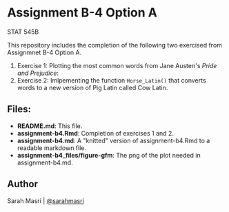 # Assignment B-4 Option A
STAT 545B

This repository includes the completion of the following two exercised from Assignmnet B-4 Option A. 

1. Exercise 1: Plotting the most common words from Jane Austen's _Pride and Prejudice_:
2. Exercise 2: Imlpementing the function `Horse_Latin()` that converts words to a new version of Pig Latin called Cow Latin. 

## Files:
- **README.md**: This file.
- **assignment-b4.Rmd**: Completion of exercises 1 and 2. 
- **assignment-b4.md**: A "knitted" version of assignment-b4.Rmd to a readable markdown file.
- **assignment-b4_files/figure-gfm**: The png of the plot needed in assignment-b4.md.

## Author
Sarah Masri | [@sarahmasri](https://github.com/sarahmasri)

